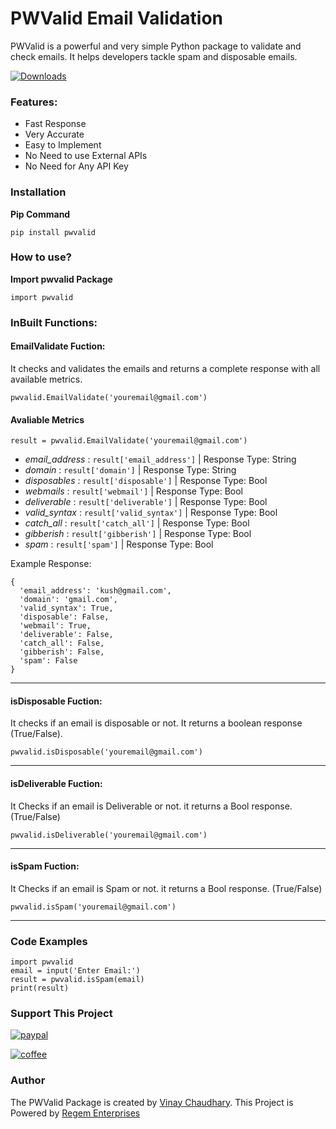 

# PWValid Email Validation 

PWValid is a powerful and very simple Python package to validate and check emails. It helps developers tackle spam and disposable emails.

[![Downloads](https://static.pepy.tech/badge/pwvalid)](https://pepy.tech/project/pwvalid)



### Features:
+ Fast Response
+ Very Accurate
+ Easy to Implement
+ No Need to use External APIs
+ No Need for Any API Key

### Installation
**Pip Command**

```
pip install pwvalid
```

### How to use?

**Import pwvalid Package**

```
import pwvalid
```

### InBuilt Functions:
#### EmailValidate Fuction:
It checks and validates the emails and returns a complete response with all available metrics.

```
pwvalid.EmailValidate('youremail@gmail.com')
```


#### Avaliable Metrics
```
result = pwvalid.EmailValidate('youremail@gmail.com')
```
+ _email_address_ : `result['email_address']` | Response Type: String
+ _domain_ : `result['domain']` | Response Type: String
+ _disposables_ : `result['disposable']` | Response Type: Bool
+ _webmails_ : `result['webmail']` | Response Type: Bool
+ _deliverable_ : `result['deliverable']` | Response Type: Bool
+ _valid_syntax_ : `result['valid_syntax']` | Response Type: Bool
+ _catch_all_ : `result['catch_all']` | Response Type: Bool
+ _gibberish_ : `result['gibberish']` | Response Type: Bool
+ _spam_ : `result['spam']` | Response Type: Bool

Example Response:

```
{
  'email_address': 'kush@gmail.com',
  'domain': 'gmail.com',
  'valid_syntax': True,
  'disposable': False,
  'webmail': True,
  'deliverable': False,
  'catch_all': False,
  'gibberish': False,
  'spam': False
}
```


---
#### isDisposable Fuction:
It checks if an email is disposable or not. It returns a boolean response (True/False).

```
pwvalid.isDisposable('youremail@gmail.com')
```

---
#### isDeliverable Fuction:
It Checks if an email is Deliverable or not. it returns a Bool response. (True/False)

```
pwvalid.isDeliverable('youremail@gmail.com')
```

---
#### isSpam Fuction:
It Checks if an email is Spam or not. it returns a Bool response. (True/False)

```
pwvalid.isSpam('youremail@gmail.com')
```

---

### Code Examples
```
import pwvalid 
email = input('Enter Email:')
result = pwvalid.isSpam(email)
print(result)
```

### Support This Project
[![paypal](https://img.shields.io/badge/PayPal-00457C?style=for-the-badge&logo=paypal&logoColor=white)](https://www.paypal.com/paypalme/itsvinaychaudhary) 

[![coffee](https://img.shields.io/badge/Buy_Me_A_Coffee-FFDD00?style=for-the-badge&logo=buy-me-a-coffee&logoColor=black)](https://buymeacoffee.com/vinay_dev)

### Author
The PWValid Package is created by [Vinay Chaudhary](https://buymeacoffee.com/vinay_dev). This Project is Powered by [Regem Enterprises](https://regem.in)
